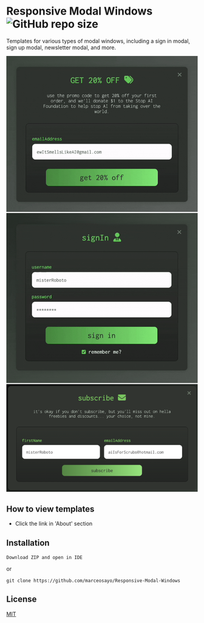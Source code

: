 # Responsive Modal Windows ![GitHub repo size](<https://img.shields.io/github/repo-size/marceosayo/Responsive-Modal-Windows?style=for-the-badge&labelColor=rgb(70%2C%2082%2C%2072)&color=%23509348>)

Templates for various types of modal windows, including a sign in modal, sign up modal, newsletter modal, and more.

![Alt text](Misc/img1.gif)
![Alt text](Misc/img2.gif)
![Alt text](Misc/img3.png)

## How to view templates

- Click the link in 'About' section

## Installation

```
Download ZIP and open in IDE
```

or

```
git clone https://github.com/marceosayo/Responsive-Modal-Windows
```

## License

[MIT](https://choosealicense.com/licenses/mit/)
